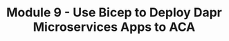 ---
title: Module 9 - Use Bicep to Deploy Dapr Microservices Apps to ACA
has_children: false
nav_order: 9
canonical_url: 'https://bitoftech.net/2022/09/16/use-bicep-to-deploy-dapr-microservices-apps-to-azure-container-apps-part-10/'
---
